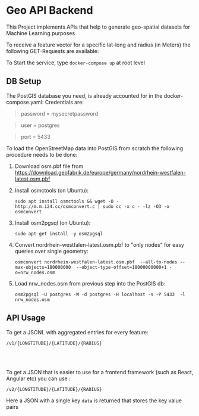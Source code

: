 # Geo API Backend

This Project implements APIs that help to generate geo-spatial datasets for Machine Learning purposes

To receive a feature vector for a specific lat-long and radius (in Meters) the following GET-Requests are available:

To Start the service, type `docker-compose up` at root level

<h2>DB Setup</h2>

The PostGIS database you need, is already accounted for in the docker-compose.yaml:
Credentials are:

> password = mysecretpassword 

> user = postgres

> port = 5433

To load the OpenStreetMap data into PostGIS from scratch the following procedure needs to be done:

1. Download osm.pbf file from https://download.geofabrik.de/europe/germany/nordrhein-westfalen-latest.osm.pbf 

2. Install osmctools (on Ubuntu):

    `sudo apt install osmctools && wget -O - http://m.m.i24.cc/osmconvert.c | sudo cc -x c - -lz -O3 -o osmconvert`

3. Install osm2pgsql (on Ubuntu):

    `sudo apt-get install -y osm2pgsql`


4. Convert nordrhein-westfalen-latest.osm.pbf to "only nodes" for easy queries over single geometry:

    `osmconvert nordrhein-westfalen-latest.osm.pbf  --all-to-nodes --max-objects=180000000  --object-type-offset=18000000000+1 -o=nrw_nodes.osm`

5. Load nrw_nodes.osm from previous step into the PostGIS db:

    `osm2pgsql -U postgres -W -d postgres -H localhost -s -P 5433  -l nrw_nodes.osm`

<h2>API Usage</h2>

To get a JSONL with aggregated entries for every feature:

`/v1/{LONGTITUDE}/{LATITUDE}/{RADIUS}`

<br/><br/>

To get a JSON that is easier to use for a frontend framework (such as React, Angular etc) you can use :

`/v2/{LONGTITUDE}/{LATITUDE}/{RADIUS}`

Here a JSON with a single key `data` is returned that stores the key value pairs


